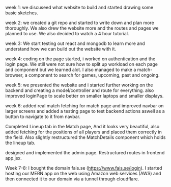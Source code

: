 week 1: we discuseed what website to build and started drawing some basic sketches.

week 2: we created a git repo and started to write down and plan more thoroughly. We also drew the website more and the routes and pages we planned to use. We also decided to watch a 4 hour tutorial.

week 3: We start testing out react and mongodb to learn more and understand how we can build out the website with it.

week 4: coding on the page started, i worked on authentication and the login page. We still were not sure how to split up workload on each page and component but we learned alot. I also managed to make a match-browser, a component to search for games, upcoming, past and ongoing.

week 5: we presented the website and i started further working on the backend and creating a model/controller and route for everything. also improved loginPage to scale better on smaller laptops and smaller displays.

week 6:
added real match fetching for match page and improved navbar on larger screens and added a testing page to test backend actions aswell as a button to navigate to it from navbar.

Completed Lineup tab in the Match page, And it looks very beautiful, also added fetching for the positions of all players and placed them correctly in the field. Also slightly restructured the MatchDetails component which holds the lineup tab.

designed and implemented the admin page. Restructured routes in frontend app.jsx.

Week 7-8:
I bought the domain fais.se (https://www.fais.se/login). I started hosting our MERN app on the web using Amazon web services (AWS) and then connected it to our domain via a tunnel through cloudflare.